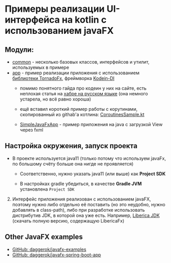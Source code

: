 # Примеры реализации UI-интерфейса на kotlin с использованием javaFX

## Модули:

* [common](fx/common) - несколько базовых классов, интерфейсов и утилит, используемых в примере
* [app](fx/app) - пример реализации приложения с использованием [библиотеки TornadoFx](https://tornadofx.io/),
  фреймворка [Kodein-DI](https://kodein.org/)
    * помимо понятного гайда про кодеин у них на сайте, есть неплохая статья на [хабре на русском языке](https://habr.com/ru/post/431696/)
      (она немного устарела, но всё равно хороша)
    
    * ещё вставил короткий пример работы с корутинами, скопированный из githab'а котлина: [CoroutinesSample.kt](fx/app/src/main/kotlin/ru/croc/ibelozor/kotlinfx/CoroutinesSampleLauncher.kt)
    
    * [SimpleJavaFxApp](fx/app/src/main/java/ru/croc/ibelozor/javafx/SimpleJavaFxApp.java) - пример приложения на java с 
    загрузкой View через fxml

## Настройка окружения, запуск проекта

* В проекте используется java11 (только потому что используем javaFx, по большому счёту больше она нигде не проявляется)

    * Соответственно, нужно указать java11 (или выше) как **Project SDK**
    
    * В настройках gradle убедиться, в качестве **Gradle JVM** установлена `Project SDK` 
    

2. Интерфейс приложения реализован с использованием javaFX, поэтому нужно либо отдельно её поставить (но это неудобно, 
   нужно добавлять в class-path), либо при разработке использовать дистрибутив JDK, в которой она уже есть. Например, 
   [Liberica JDK](https://libericajdk.ru/pages/downloads/#/java-11-lts) (скачать полную версию, содержащую LibericaFx)
   
## Other JavaFX examples
* [GitHub: daggerok/javafx-examples](https://github.com/daggerok/javafx-examples)
* [GitHub: daggerok/javafx-spring-boot-app](https://github.com/daggerok/javafx-spring-boot-app)
